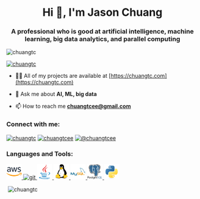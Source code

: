 <h1 align="center">Hi 👋, I'm Jason Chuang</h1>
<h3 align="center">A professional who is good at artificial intelligence, machine learning, big data analytics, and parallel computing</h3>

<p align="left"> <img src="https://komarev.com/ghpvc/?username=chuangtc&label=Profile%20views&color=0e75b6&style=flat" alt="chuangtc" /> </p>

<p align="left"> <a href="https://github.com/ryo-ma/github-profile-trophy"><img src="https://github-profile-trophy.vercel.app/?username=chuangtc" alt="chuangtc" /></a> </p>

- 👨‍💻 All of my projects are available at [https://chuangtc.com](https://chuangtc.com)

- 💬 Ask me about **AI, ML, big data**

- 📫 How to reach me **chuangtcee@gmail.com**

<h3 align="left">Connect with me:</h3>
<p align="left">
<a href="https://linkedin.com/in/chuangtc" target="blank"><img align="center" src="https://raw.githubusercontent.com/rahuldkjain/github-profile-readme-generator/master/src/images/icons/Social/linked-in-alt.svg" alt="chuangtc" height="30" width="40" /></a>
<a href="https://kaggle.com/chuangtcee" target="blank"><img align="center" src="https://raw.githubusercontent.com/rahuldkjain/github-profile-readme-generator/master/src/images/icons/Social/kaggle.svg" alt="chuangtcee" height="30" width="40" /></a>
<a href="https://medium.com/@chuangtcee" target="blank"><img align="center" src="https://raw.githubusercontent.com/rahuldkjain/github-profile-readme-generator/master/src/images/icons/Social/medium.svg" alt="@chuangtcee" height="30" width="40" /></a>
</p>

<h3 align="left">Languages and Tools:</h3>
<p align="left"> <a href="https://aws.amazon.com" target="_blank"> <img src="https://raw.githubusercontent.com/devicons/devicon/master/icons/amazonwebservices/amazonwebservices-original-wordmark.svg" alt="aws" width="40" height="40"/> </a> <a href="https://git-scm.com/" target="_blank"> <img src="https://www.vectorlogo.zone/logos/git-scm/git-scm-icon.svg" alt="git" width="40" height="40"/> </a> <a href="https://www.java.com" target="_blank"> <img src="https://raw.githubusercontent.com/devicons/devicon/master/icons/java/java-original.svg" alt="java" width="40" height="40"/> </a> <a href="https://www.linux.org/" target="_blank"> <img src="https://raw.githubusercontent.com/devicons/devicon/master/icons/linux/linux-original.svg" alt="linux" width="40" height="40"/> </a> <a href="https://www.mysql.com/" target="_blank"> <img src="https://raw.githubusercontent.com/devicons/devicon/master/icons/mysql/mysql-original-wordmark.svg" alt="mysql" width="40" height="40"/> </a> <a href="https://www.postgresql.org" target="_blank"> <img src="https://raw.githubusercontent.com/devicons/devicon/master/icons/postgresql/postgresql-original-wordmark.svg" alt="postgresql" width="40" height="40"/> </a> <a href="https://www.python.org" target="_blank"> <img src="https://raw.githubusercontent.com/devicons/devicon/master/icons/python/python-original.svg" alt="python" width="40" height="40"/> </a> </p>

<p>&nbsp;<img align="center" src="https://github-readme-stats.vercel.app/api?username=chuangtc&show_icons=true&locale=en" alt="chuangtc" /></p>
